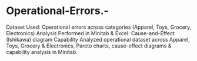# Operational-Errors.-
Dataset Used: Operational errors across categories (Apparel, Toys, Grocery, Electronics)  Analysis Performed in Minitab &amp; Excel:  Cause-and-Effect (Ishikawa) diagram  Capability Analyzed operational dataset across Apparel, Toys, Grocery &amp; Electronics, Pareto charts, cause-effect diagrams &amp; capability analysis in Minitab.
